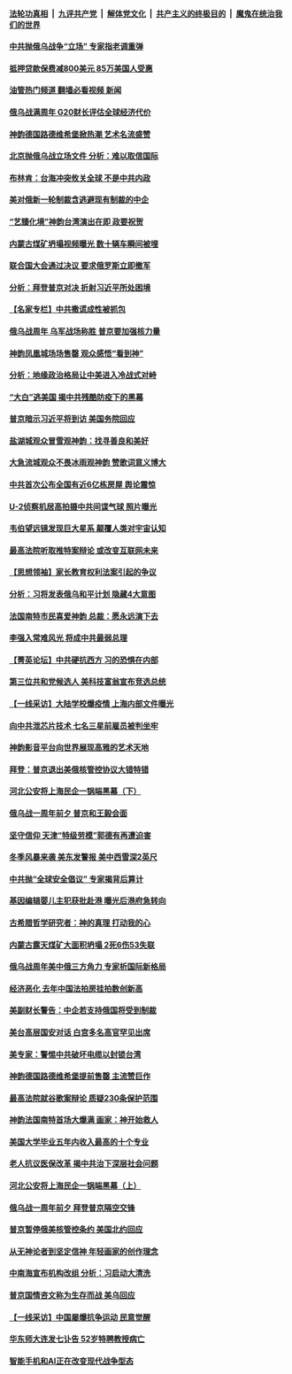 ####  [法轮功真相](../../../../basic/blob/master/README.md?t=02250012) &nbsp;|&nbsp; [九评共产党](../../../../9ping.md/blob/master/README.md?t=02250012) &nbsp;|&nbsp; [解体党文化](../../../../jtdwh.md/blob/master/README.md?t=02250012)  &nbsp;|&nbsp; [共产主义的终极目的](../../../../gczydzjmd.md/blob/master/README.md?t=02250012) &nbsp;|&nbsp; [魔鬼在统治我们的世界](../../../../mgztzwmdsj.md/blob/master/README.md?t=02250012) 

#### [中共抛俄乌战争“立场” 专家指老调重弹](../pages/nf4514/n13937209.md?t=02250012) 

#### [抵押贷款保费减800美元 85万美国人受惠](../pages/nf4514/n13936952.md?t=02250012) 

#### [油管热门频道 翻墙必看视频 新闻](http://129.146.143.75:81/youtube.html?02250012)

#### [俄乌战满周年 G20财长评估全球经济代价](../pages/nf4514/n13936978.md?t=02250012) 

#### [神韵德国路德维希堡掀热潮 艺术名流盛赞](../pages/nf4514/n13936980.md?t=02250012) 

#### [北京抛俄乌战立场文件 分析：难以取信国际](../pages/nf4514/n13936899.md?t=02250012) 

#### [布林肯：台海冲突攸关全球 不是中共内政](../pages/nf4514/n13936846.md?t=02250012) 

#### [美对俄新一轮制裁含逃避现有制裁的中企](../pages/nf4514/n13936744.md?t=02250012) 

#### [“艺臻化境”神韵台湾演出在即 政要祝贺](../pages/nf4514/n13936733.md?t=02250012) 

#### [内蒙古煤矿坍塌视频曝光 数十辆车瞬间被埋](../pages/nf4514/n13936710.md?t=02250012) 

#### [联合国大会通过决议 要求俄罗斯立即撤军](../pages/nf4514/n13936782.md?t=02250012) 

#### [分析：拜登普京对决 折射习近平所处困境](../pages/nf4514/n13936667.md?t=02250012) 

#### [【名家专栏】中共撒谎成性被抓包](../pages/nf4514/n13935665.md?t=02250012) 

#### [俄乌战周年 乌军战场称胜 普京要加强核力量](../pages/nf4514/n13936432.md?t=02250012) 

#### [神韵凤凰城场场售罄 观众感悟“看到神”](../pages/nf4514/n13936495.md?t=02250012) 

#### [分析：地缘政治格局让中美进入冷战式对峙](../pages/nf4514/n13936132.md?t=02250012) 

#### [“大白”逃美国 揭中共残酷防疫下的黑幕](../pages/nf4514/n13936151.md?t=02250012) 

#### [普京暗示习近平将到访 美国务院回应](../pages/nf4514/n13936087.md?t=02250012) 

#### [盐湖城观众冒雪观神韵：找寻善良和美好](../pages/nf4514/n13936224.md?t=02250012) 

#### [大急流城观众不畏冰雨观神韵 赞歌词意义博大](../pages/nf4514/n13936359.md?t=02250012) 

#### [中共首次公布全国有近6亿栋房屋 舆论震惊](../pages/nf4514/n13935889.md?t=02250012) 

#### [U-2侦察机居高拍摄中共间谍气球 照片曝光](../pages/nf4514/n13935986.md?t=02250012) 

#### [韦伯望远镜发现巨大星系 颠覆人类对宇宙认知](../pages/nf4514/n13935981.md?t=02250012) 

#### [最高法院听取推特案辩论 或改变互联网未来](../pages/nf4514/n13935837.md?t=02250012) 

#### [【思想领袖】家长教育权利法案引起的争议](../pages/nf4514/n13914308.md?t=02250012) 

#### [分析：习将发表俄乌和平计划 隐藏4大意图](../pages/nf4514/n13935879.md?t=02250012) 

#### [法国南特市民喜爱神韵 总裁：愿永远演下去](../pages/nf4514/n13935869.md?t=02250012) 

#### [李强入常难风光 将成中共最弱总理](../pages/nf4514/n13935896.md?t=02250012) 

#### [【菁英论坛】中共硬抗西方 习的恐惧在内部](../pages/nf4514/n13935884.md?t=02250012) 

#### [第三位共和党候选人 美科技富翁宣布竞选总统](../pages/nf4514/n13935748.md?t=02250012) 

#### [【一线采访】大陆学校爆疫情 上海内部文件曝光](../pages/nf4514/n13935652.md?t=02250012) 

#### [向中共泄芯片技术 七名三星前雇员被判坐牢](../pages/nf4514/n13935767.md?t=02250012) 

#### [神韵影音平台向世界展现高雅的艺术天地](../pages/nf4514/n13935090.md?t=02250012) 

#### [拜登：普京退出美俄核管控协议大错特错](../pages/nf4514/n13935588.md?t=02250012) 

#### [河北公安将上海民企一锅端黑幕（下）](../pages/nf4514/n13934733.md?t=02250012) 

#### [俄乌战一周年前夕 普京和王毅会面](../pages/nf4514/n13935656.md?t=02250012) 

#### [坚守信仰 天津“特级劳模”郭德有再遭迫害](../pages/nf4514/n13934725.md?t=02250012) 

#### [冬季风暴来袭 美东发警报 美中西雪深2英尺](../pages/nf4514/n13935622.md?t=02250012) 

#### [中共抛“全球安全倡议” 专家揭背后算计](../pages/nf4514/n13935466.md?t=02250012) 

#### [基因编辑婴儿主犯获批赴港 曝光后港府急转向](../pages/nf4514/n13935557.md?t=02250012) 

#### [古希腊哲学研究者：神的真理 打动我的心](../pages/nf4514/n13935136.md?t=02250012) 

#### [内蒙古露天煤矿大面积坍塌 2死6伤53失联](../pages/nf4514/n13935492.md?t=02250012) 

#### [俄乌战周年美中俄三方角力 专家析国际新格局](../pages/nf4514/n13934906.md?t=02250012) 

#### [经济恶化 去年中国法拍房挂拍数创新高](../pages/nf4514/n13935146.md?t=02250012) 

#### [美副财长警告：中企若支持俄国将受到制裁](../pages/nf4514/n13935247.md?t=02250012) 

#### [美台高层国安对话 白宫多名高官罕见出席](../pages/nf4514/n13935207.md?t=02250012) 

#### [美专家：警惕中共破坏电缆以封锁台湾](../pages/nf4514/n13935150.md?t=02250012) 

#### [神韵德国路德维希堡提前售罄 主流赞巨作](../pages/nf4514/n13935154.md?t=02250012) 

#### [最高法院就谷歌案辩论 质疑230条保护范围](../pages/nf4514/n13934917.md?t=02250012) 

#### [神韵法国南特首场大爆满 画家：神开始救人](../pages/nf4514/n13935111.md?t=02250012) 

#### [美国大学毕业五年内收入最高的十个专业](../pages/nf4514/n13934945.md?t=02250012) 

#### [老人抗议医保改革 揭中共治下深层社会问题](../pages/nf4514/n13934963.md?t=02250012) 

#### [河北公安将上海民企一锅端黑幕（上）](../pages/nf4514/n13933995.md?t=02250012) 

#### [俄乌战一周年前夕 拜登普京隔空交锋](../pages/nf4514/n13934895.md?t=02250012) 

#### [普京暂停俄美核管控条约 美国北约回应](../pages/nf4514/n13934850.md?t=02250012) 

#### [从无神论者到坚定信神 年轻画家的创作理念](../pages/nf4514/n13934127.md?t=02250012) 

#### [中南海宣布机构改组 分析：习启动大清洗](../pages/nf4514/n13934829.md?t=02250012) 

#### [普京国情咨文称为生存而战 美乌回应](../pages/nf4514/n13934727.md?t=02250012) 

#### [【一线采访】中国屡爆抗争运动 民意觉醒](../pages/nf4514/n13934024.md?t=02250012) 

#### [华东师大连发七讣告 52岁特聘教授病亡](../pages/nf4514/n13934636.md?t=02250012) 

#### [智能手机和AI正在改变现代战争型态](../pages/nf4514/n13934662.md?t=02250012) 

<img src='http://gfw-breaker.win/goodnews/indexes/nf4514.md' width='0px' height='0px'/>
